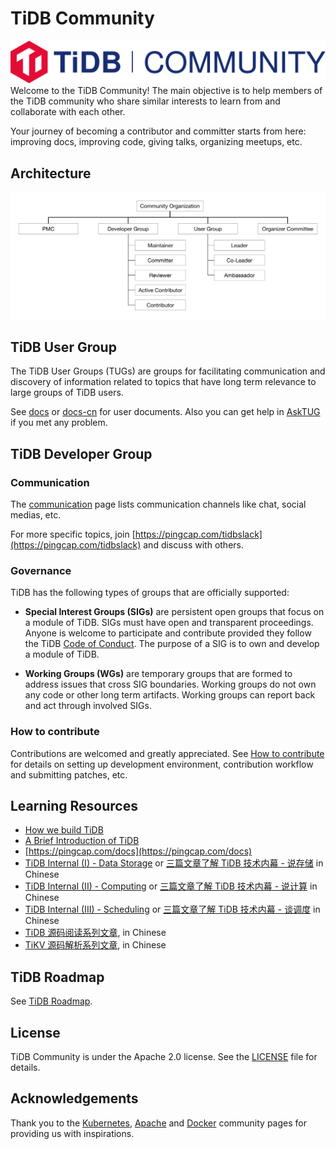 # TiDB Community
![TiDB Community Logo](./TiDB_Community_Logo.svg)
Welcome to the TiDB Community! The main objective is to help members of the
TiDB community who share similar interests to learn from and collaborate with
each other.

Your journey of becoming a contributor and committer starts from here:
improving docs, improving code, giving talks, organizing meetups, etc.

## Architecture

![TiDB Community Architecture](./architecture.svg)

## TiDB User Group

The TiDB User Groups (TUGs) are groups for facilitating communication and discovery of
information related to topics that have long term relevance to large groups of
TiDB users.

See [docs](https://pingcap.com/docs/) or
[docs-cn](https://pingcap.com/docs-cn/) for user documents. Also you can get
help in [AskTUG](https://asktug.com/) if you met any problem.

## TiDB Developer Group

### Communication

The [communication](./communicating.md) page lists communication channels like
chat, social medias, etc.

For more specific topics, join
[https://pingcap.com/tidbslack](https://pingcap.com/tidbslack) and discuss with others.

### Governance

TiDB has the following types of groups that are officially supported:

* **Special Interest Groups (SIGs)** are persistent open groups that focus on a
  module of TiDB. SIGs must have open and transparent proceedings. Anyone is
  welcome to participate and contribute provided they follow the TiDB [Code of
  Conduct](./CODE_OF_CONDUCT.md). The purpose of a SIG is to own and develop a
module of TiDB.

* **Working Groups (WGs)** are temporary groups that are formed to address
  issues that cross SIG boundaries. Working groups do not own any code or other
  long term artifacts. Working groups can report back and act through involved
  SIGs.

### How to contribute

Contributions are welcomed and greatly appreciated. See [How to
contribute](./contributors/README.md) for details on setting up development
environment, contribution workflow and submitting patches, etc.

## Learning Resources

* [How we build TiDB](https://www.pingcap.com/blog/2016-10-17-how-we-build-tidb/)
* [A Brief Introduction of TiDB](https://www.pingcap.com/blog/2017-05-23-perconalive17/)
* [https://pingcap.com/docs](https://pingcap.com/docs)
* [TiDB Internal (I) - Data Storage](https://pingcap.com/blog/2017-07-11-tidbinternal1/) or [三篇文章了解 TiDB 技术内幕 - 说存储](https://pingcap.com/blog-cn/tidb-internal-1/) in Chinese
* [TiDB Internal (II) - Computing](https://pingcap.com/blog/2017-07-11-tidbinternal2/) or [三篇文章了解 TiDB 技术内幕 - 说计算](https://pingcap.com/blog-cn/tidb-internal-2/) in Chinese
* [TiDB Internal (III) - Scheduling](https://pingcap.com/blog/2017-07-20-tidbinternal3/) or [三篇文章了解 TiDB 技术内幕 - 谈调度](https://pingcap.com/blog-cn/tidb-internal-3/) in Chinese
* [TiDB 源码阅读系列文章](https://pingcap.com/blog-cn/#TiDB-%E6%BA%90%E7%A0%81%E9%98%85%E8%AF%BB), in Chinese
* [TiKV 源码解析系列文章](https://pingcap.com/blog-cn/#TiKV-%E6%BA%90%E7%A0%81%E8%A7%A3%E6%9E%90), in Chinese

## TiDB Roadmap

See [TiDB Roadmap](https://pingcap.com/docs/v2.1/roadmap/#tidb-roadmap).

## License

TiDB Community is under the Apache 2.0 license. See the
[LICENSE](./LICENSE.md) file for details.

## Acknowledgements

Thank you to the [Kubernetes](https://github.com/kubernetes/community),
[Apache](http://activemq.apache.org/becoming-a-committer.html) and
[Docker](https://github.com/docker/community) community pages for providing us
with inspirations.
